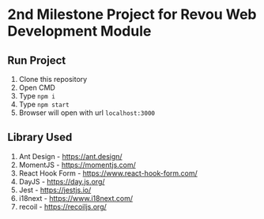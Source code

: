 # 2nd Milestone Project for Revou Web Development Module

## Run Project

1. Clone this repository
2. Open CMD
3. Type `npm i`
4. Type `npm start`
5. Browser will open with url `localhost:3000`

## Library Used

1. Ant Design - https://ant.design/
2. MomentJS - https://momentjs.com/
3. React Hook Form - https://www.react-hook-form.com/
4. DayJS - https://day.js.org/
5. Jest - https://jestjs.io/
6. i18next - https://www.i18next.com/
7. recoil - https://recoiljs.org/

